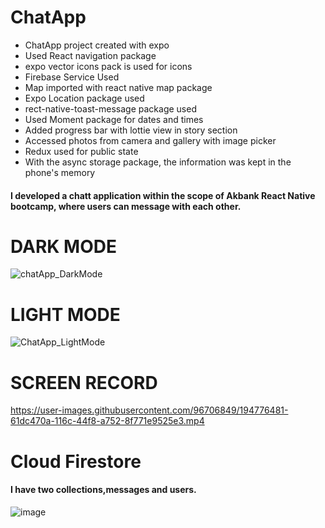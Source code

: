 # ChatApp

<ul>
  <li>ChatApp project created with expo</li>
  <li>Used React navigation package</li>
  <li>expo vector icons pack is used for icons</li>
  <li>Firebase Service Used</li>
  <li>Map imported with react native map package</li>
  <li>Expo Location package used</li>
  <li>rect-native-toast-message package used </li>
  <li>Used Moment package for dates and times</li>
  <li>Added progress bar with lottie view in story section</li>
  <li>Accessed photos from camera and gallery with image picker</li>
  <li>Redux used for public state</li>
  <li>With the async storage package, the information was kept in the phone's memory</li>
</ul>
<h4>
  I developed a chatt application within the scope of Akbank React Native bootcamp, where users can message with each other.  
</h4>

# DARK MODE
![chatApp_DarkMode](https://user-images.githubusercontent.com/96706849/194776013-570e35af-69eb-460e-81cd-82e1c7ea7d7d.jpeg)

# LIGHT MODE
![ChatApp_LightMode](https://user-images.githubusercontent.com/96706849/194776016-fc4ff666-e968-4d87-8c02-0fedb9692e6b.jpeg)

# SCREEN RECORD
https://user-images.githubusercontent.com/96706849/194776481-61dc470a-116c-44f8-a752-8f771e9525e3.mp4

# Cloud Firestore
<h4>I have two collections,messages and users.</h4>

![image](https://user-images.githubusercontent.com/96706849/194777604-ee0668bb-d837-4e22-bb01-0dc27f723b1e.png)


